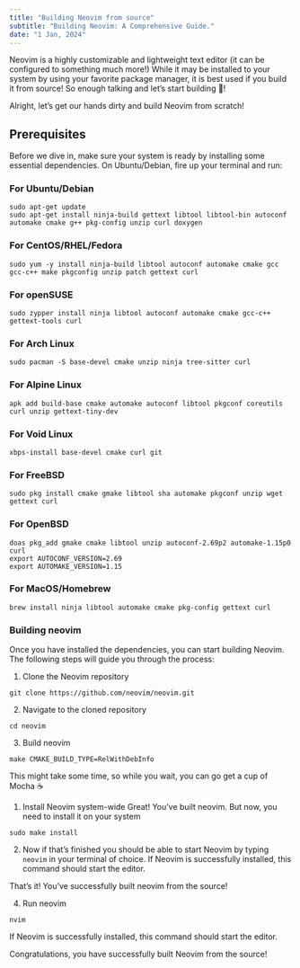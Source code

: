 ```yaml
---
title: "Building Neovim from source"
subtitle: "Building Neovim: A Comprehensive Guide."
date: "1 Jan, 2024"
---
```


Neovim is a highly customizable and lightweight text editor (it can be configured to something much more!)
While it may be installed to your system by using your favorite package manager, it is best used if you build it from source!
So enough talking and let’s start building 🧱!

Alright, let’s get our hands dirty and build Neovim from scratch!

## Prerequisites

Before we dive in, make sure your system is ready by installing some essential dependencies. On Ubuntu/Debian, fire up your terminal and run:

### For Ubuntu/Debian

```
sudo apt-get update
sudo apt-get install ninja-build gettext libtool libtool-bin autoconf automake cmake g++ pkg-config unzip curl doxygen
```

### For CentOS/RHEL/Fedora

```
sudo yum -y install ninja-build libtool autoconf automake cmake gcc gcc-c++ make pkgconfig unzip patch gettext curl
```

### For openSUSE

```
sudo zypper install ninja libtool autoconf automake cmake gcc-c++ gettext-tools curl
```

### For Arch Linux

```
sudo pacman -S base-devel cmake unzip ninja tree-sitter curl
```

### For Alpine Linux

```
apk add build-base cmake automake autoconf libtool pkgconf coreutils curl unzip gettext-tiny-dev
```

### For Void Linux

```
xbps-install base-devel cmake curl git
```

### For FreeBSD

```
sudo pkg install cmake gmake libtool sha automake pkgconf unzip wget gettext curl
```

### For OpenBSD

```
doas pkg_add gmake cmake libtool unzip autoconf-2.69p2 automake-1.15p0 curl
export AUTOCONF_VERSION=2.69
export AUTOMAKE_VERSION=1.15
```

### For MacOS/Homebrew

```
brew install ninja libtool automake cmake pkg-config gettext curl
```

### Building neovim

Once you have installed the dependencies, you can start building Neovim. The following steps will guide you through the process:

1. Clone the Neovim repository

```
git clone https://github.com/neovim/neovim.git
```

2. Navigate to the cloned repository

```
cd neovim
```

3. Build neovim

```
make CMAKE_BUILD_TYPE=RelWithDebInfo
```

This might take some time, so while you wait, you can go get a cup of Mocha ☕

1. Install Neovim system-wide Great! You’ve built neovim. But now, you need to install it on your system

```
sudo make install
```

2. Now if that’s finished you should be able to start Neovim by typing `neovim` in your terminal of choice.
   If Neovim is successfully installed, this command should start the editor.

That’s it! You’ve successfully built neovim from the source!

4. Run neovim

```
nvim
```

If Neovim is successfully installed, this command should start the editor.

Congratulations, you have successfully built Neovim from the source!
